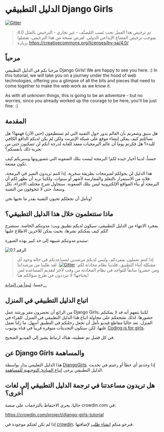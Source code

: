 # الدليل التطبيقي Django Girls

[![Gitter](https://badges.gitter.im/DjangoGirls/tutorial.svg)](https://gitter.im/DjangoGirls/tutorial)

> تم ترخيص هذا العمل تحت نَسب المُصنَّف - غير تجاري - الترخيص بالمثل 4.0 بموجب ترخيص المشاع الإبداعي الدولي. لعرض نسخة من هذا الترخيص، تفضلوا بزيارة https://creativecommons.org/licenses/by-sa/4.0/

## مرحباً

مرحبا بكم في الدليل التطبيقي Django Girls! We are happy to see you here. :) In this tutorial, we will take you on a journey under the hood of web technologies, offering you a glimpse of all the bits and pieces that need to come together to make the web work as we know it.

As with all unknown things, this is going to be an adventure - but no worries, since you already worked up the courage to be here, you'll be just fine. :)

## المقدمة

هل سبق وشعرتم بأن العالم يدور حول التقنية التي لم تستطيعون (حتى الآن) فهمها؟ هل تسائلتم كيف يمكن إنشاء موقع على شبكة الإنترنت ولكن لم يكن لديكم الدافع الكافي للبدء؟ هل فكرتم يوما أن عالم البرمجيات معقد للغاية لدرجة أنكم لن تتمكنون حتى من تجربة ذلك بأنفسكم؟

حسناً، لدينا أخبار جيدة لكم! البرمجة ليست بتلك الصعوبة التي تتصورونها وسنريكم كيف تكون ممتعة.

هذا الدليل لن يحولكم لمبرمجات بطريقة سحرية. إذا كنتم تريدون التميز في البرمجة، فلابد من الاستمرار بالتعلم والممارسة لأشهر أو سنوات. ولكننا نريد أن نظهر لكم أن البرمجة أو بناء المواقع الإلكترونية ليس بتلك الصعوبة. سنحاول شرح مختلف الاجزاء، بكل وسعنا، حتى لا تتخوفون من التقنية.

ونأمل أن نجعلكم تحبون التقنية بقدر ما نحبها نحن!

## ماذا ستتعلمون خلال هذا الدليل التطبيقي؟

بمجرد الانتهاء من الدليل التطبيقي، سيكون لديكم تطبيق ويب: مدونتكم الخاصة. سنشرح لكم كيف يمكنكم نشرها، بحيث يمكن للآخرين الاطلاع عليها!

ستبدو مدونتكم شبيهة إلى حد كبير بهذه الصورة:

![الرقم 0.1](images/application.png)

> إذا كنتم تعملون بمفردكم، وليس لديكم مرشدين لمساعدتكم في حالة وجود أي مشكلة أثناء التطبيق، فلدينا نظام محادثة لكم: [![Gitter](https://badges.gitter.im/DjangoGirls/tutorial.svg)](https://gitter.im/DjangoGirls/tutorial). لقد طلبنا من مرشداتنا ومن حضروا سابقاً للتواجد في نظام المحادثة من وقت لآخر لتقديم المساعدة لمن يحتاجها! لا تترددون في طرح سؤالكم هنا!

حسنا، [ لنبدأ من البداية... ](./how_the_internet_works/README.md)

## اتباع الدليل التطبيقي في المنزل

من الرائع أن تحضرون مقر ورشة عمل Django Girls، لكننا نتفهم أنه قد لا يمكنكم حضورها. لذلك نشجعكم على محاولة اتباع هذا الدليل التطبيقي في المنزل. للقراء في المنزل، نعد حاليا مقاطع فيديو نأمل أن تجعل رحلتكم في التطبيق أسهل. ما زلنا نعمل عليها، لكن ستكون التحديثات متوفرة قريباً في قناة يوتيوب [Coding is for girls](https://www.youtube.com/channel/UC0hNd2uW8jTR5K3KBzRuG2A/feed).

في كل فصل تم تغطيته، هناك ارتباط يشير إلى الفيديو الصحيح.

## عن Django Girls والمساهمة

هذا الدليل التعليمي يدار بواسطة [DjangoGirls](https://djangogirls.org/). إذا وجدتم أي خطأ أو رغبتم في تحديث الدليل التطبيقي يرجى [اتباع المبادئ التوجيهية للمساهمة](https://github.com/DjangoGirls/tutorial/blob/master/README.md).

## هل تريدون مساعدتنا في ترجمة الدليل التطبيقي إلى لغات أخرى؟

حاليا، يجري الاحتفاظ بالترجمات على منصة crowdin.com في:

https://crowdin.com/project/django-girls-tutorial

إذا لم تكن لغتكم موجودة في [crowdin](https://crowdin.com/)، فنرجو منكم [إنشاء طلب](https://github.com/DjangoGirls/tutorial/issues/new) لإضافتها.